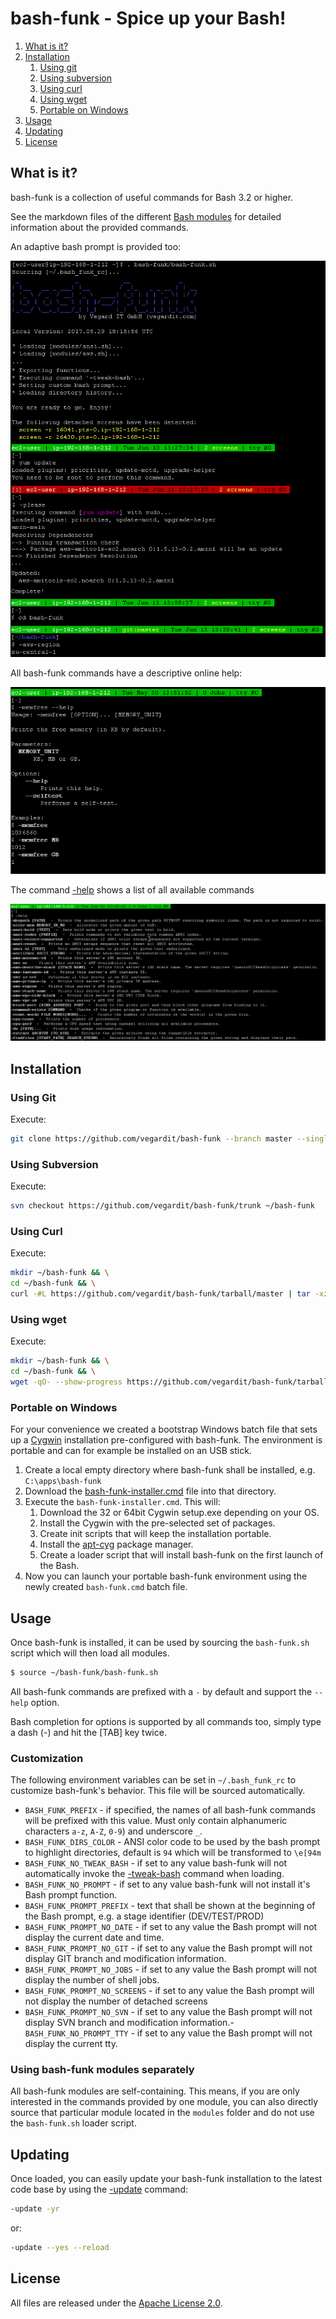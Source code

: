 # bash-funk - Spice up your Bash!

1. [What is it?](#what-is-it)
1. [Installation](#install)
    1. [Using git](#install-with-git)
    1. [Using subversion](#install-with-svn)
    1. [Using curl](#install-with-curl)
    1. [Using wget](#install-with-wget)
    1. [Portable on Windows](#install-win-portable)
1. [Usage](#usage)
1. [Updating](#update)
1. [License](#license)


## <a name="what-is-it"></a>What is it?

bash-funk is a collection of useful commands for Bash 3.2 or higher.

See the markdown files of the different [Bash modules](https://github.com/vegardit/bash-funk/tree/master/modules) for detailed information about the provided commands.

An adaptive bash prompt is provided too:

![console](img/console.png)

All bash-funk commands have a descriptive online help:

![function_help](img/function_help.png)

The command [-help](https://github.com/vegardit/bash-funk/blob/master/modules/misc.md#-help) shows a list of all available commands

![help](img/help.png)


## <a name="install"></a>Installation

### <a name="install-with-git"></a>Using Git

Execute:
```bash
git clone https://github.com/vegardit/bash-funk --branch master --single-branch ~/bash-funk
```


### <a name="install-with-svn"></a>Using Subversion

Execute:
```bash
svn checkout https://github.com/vegardit/bash-funk/trunk ~/bash-funk
```

### <a name="install-with-curl"></a>Using Curl

Execute:
```bash
mkdir ~/bash-funk && \
cd ~/bash-funk && \
curl -#L https://github.com/vegardit/bash-funk/tarball/master | tar -xzv --strip-components 1
```

### <a name="install-with-wget"></a>Using wget

Execute:
```bash
mkdir ~/bash-funk && \
cd ~/bash-funk && \
wget -qO- --show-progress https://github.com/vegardit/bash-funk/tarball/master | tar -xzv --strip-components 1
```

### <a name="install-win-portable"></a>Portable on Windows

For your convenience we created a bootstrap Windows batch file that sets up a [Cygwin](http://cygwin.org)
installation pre-configured with bash-funk. The environment is portable and can for example be installed on an USB stick.

1. Create a local empty directory where bash-funk shall be installed, e.g. `C:\apps\bash-funk`
2. Download the [bash-funk-installer.cmd](https://github.com/vegardit/bash-funk/blob/master/bash-funk-installer.cmd) file into that directory.
3. Execute the `bash-funk-installer.cmd`. This will:
    1. Download the 32 or 64bit Cygwin setup.exe depending on your OS.
    2. Install the Cygwin with the pre-selected set of packages.
    3. Create init scripts that will keep the installation portable.
    3. Install the [apt-cyg](https://github.com/transcode-open/apt-cyg) package manager.
    4. Create a loader script that will install bash-funk on the first launch of the Bash.
4. Now you can launch your portable bash-funk environment using the newly created `bash-funk.cmd` batch file.

## <a name="usage"></a>Usage

Once bash-funk is installed, it can be used by sourcing the `bash-funk.sh` script which will then load all modules.

```bash
$ source ~/bash-funk/bash-funk.sh
```

All bash-funk commands are prefixed with a `-` by default and support the `--help` option.

Bash completion for options is supported by all commands too, simply type a dash (-) and hit the [TAB] key twice.

### Customization

The following environment variables can be set in `~/.bash_funk_rc` to customize bash-funk's behavior. This file will be sourced automatically.

- `BASH_FUNK_PREFIX` - if specified, the names of all bash-funk commands will be prefixed with this value. Must only contain alphanumeric characters `a-z`, `A-Z`, `0-9`) and underscore `_`.
- `BASH_FUNK_DIRS_COLOR` - ANSI color code to be used by the bash prompt to highlight directories, default is `94` which will be transformed to `\e[94m`
- `BASH_FUNK_NO_TWEAK_BASH`     - if set to any value bash-funk will not automatically invoke the [-tweak-bash](https://github.com/vegardit/bash-funk/blob/master/modules/misc.md#-tweak-bash) command when loading.
- `BASH_FUNK_NO_PROMPT`         - if set to any value bash-funk will not install it's Bash prompt function.
- `BASH_FUNK_PROMPT_PREFIX`     - text that shall be shown at the beginning of the Bash prompt, e.g. a stage identifier (DEV/TEST/PROD)
- `BASH_FUNK_PROMPT_NO_DATE`    - if set to any value the Bash prompt will not display the current date and time.
- `BASH_FUNK_PROMPT_NO_GIT`     - if set to any value the Bash prompt will not display GIT branch and modification information.
- `BASH_FUNK_PROMPT_NO_JOBS`    - if set to any value the Bash prompt will not display the number of shell jobs.
- `BASH_FUNK_PROMPT_NO_SCREENS` - if set to any value the Bash prompt will not display the number of detached screens
- `BASH_FUNK_PROMPT_NO_SVN`     - if set to any value the Bash prompt will not display SVN branch and modification information.- `BASH_FUNK_NO_PROMPT_TTY`    - if set to any value the Bash prompt will not display the current tty.

### Using bash-funk modules separately

All bash-funk modules are self-containing. This means, if you are only interested in the commands provided by one module, you can also directly source that particular module located in the `modules` folder and do not use the `bash-funk.sh` loader script.


## <a name="update"></a>Updating

Once loaded, you can easily update your bash-funk installation to the latest code base by using the [-update](https://github.com/vegardit/bash-funk/blob/master/modules/misc.md#-update) command:

```bash
-update -yr
```

or:

```bash
-update --yes --reload
```


## <a name="license"></a>License

All files are released under the [Apache License 2.0](https://github.com/vegardit/bash-funk/blob/master/LICENSE.txt).
